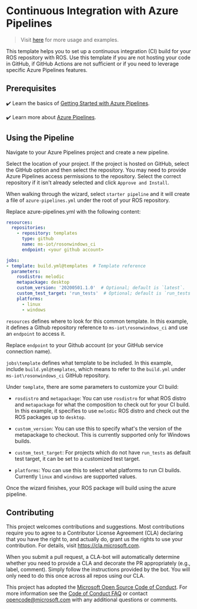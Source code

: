 # Continuous Integration with Azure Pipelines

> Visit [here](https://ms-iot.github.io/ROSOnWindows/GettingStarted/AzureSetupCI.html) for more usage and examples.

This template helps you to set up a continuous integration (CI) build for your ROS repository with ROS.
Use this template if you are not hosting your code in GitHub, if GitHub Actions are not sufficient or if you need to leverage specific Azure Pipelines features.

## Prerequisites

✔️ Learn the basics of [Getting Started with Azure Pipelines](https://docs.microsoft.com/en-us/azure/devops/pipelines/get-started/?view=azure-devops).

✔️ Learn more about [Azure Pipelines](https://docs.microsoft.com/en-us/azure/devops/pipelines/?view=azure-devops).

## Using the Pipeline

Navigate to your Azure Pipelines project and create a new pipeline.

Select the location of your project. If the project is hosted on GitHub, select the GitHub option and then select the repository. You may need to provide Azure Pipelines access permissions to the repository. Select the correct repository if it isn't already selected and click `Approve and Install`.

When walking through the wizard, select `starter pipeline` and it will create a file of `azure-pipelines.yml` under the root of your ROS repository.

Replace azure-pipelines.yml with the following content:

```yaml
resources:
  repositories:
    - repository: templates
      type: github
      name: ms-iot/rosonwindows_ci
      endpoint: <your github account>

jobs:
- template: build.yml@templates  # Template reference
  parameters:
    rosdistro: melodic
    metapackage: desktop
    custom_version: '20200501.1.0'  # Optional; default is `latest`.
    custom_test_target: 'run_tests'  # Optional; default is `run_tests`.
    platforms:
      - linux
      - windows
```

`resources` defines where to look for this common template. In this example, it defines a Github repository reference to `ms-iot\rosonwindows_ci` and use an `endpoint` to access it. 

Replace `endpoint` to your Github account (or your GitHub service connection name).

`jobs\template` defines what template to be included. In this example, include `build.yml@templates`, which means to refer to the `build.yml` under `ms-iot\rosonwindows_ci` GitHub repository.

Under `template`, there are some parameters to customize your CI build:

* `rosdistro` and `metapackage`: You can use `rosdistro` for what ROS distro and `metapackage` for what the composition to check out for your CI build. In this example, it specifies to use `melodic` ROS distro and check out the ROS packages up to `desktop`.

* `custom_version`: You can use this to specify what's the version of the metapackage to checkout. This is currently supported only for Windows builds.

* `custom_test_target`: For projects which do not have  `run_tests` as default test target, it can be set to a customized test target.

* `platforms`: You can use this to select what platforms to run CI builds. Currently `linux` and `windows` are supported values.

Once the wizard finishes, your ROS package will build using the azure pipeline.

## Contributing

This project welcomes contributions and suggestions.  Most contributions require you to agree to a
Contributor License Agreement (CLA) declaring that you have the right to, and actually do, grant us
the rights to use your contribution. For details, visit https://cla.microsoft.com.

When you submit a pull request, a CLA-bot will automatically determine whether you need to provide
a CLA and decorate the PR appropriately (e.g., label, comment). Simply follow the instructions
provided by the bot. You will only need to do this once across all repos using our CLA.

This project has adopted the [Microsoft Open Source Code of Conduct](https://opensource.microsoft.com/codeofconduct/).
For more information see the [Code of Conduct FAQ](https://opensource.microsoft.com/codeofconduct/faq/) or
contact [opencode@microsoft.com](mailto:opencode@microsoft.com) with any additional questions or comments.
